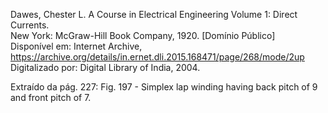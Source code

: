 Dawes, Chester L. A Course in Electrical Engineering Volume 1: Direct Currents.   
New York: McGraw-Hill Book Company, 1920. \[Domínio Público\]  
Disponível em: Internet Archive, https://archive.org/details/in.ernet.dli.2015.168471/page/268/mode/2up  
Digitalizado por: Digital Library of India, 2004.  

Extraído da pág. 227:
Fig. 197 - Simplex lap winding having back pitch of 9 and front pitch of 7.
